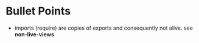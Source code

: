 # Bullet Points

* imports (require) are copies of exports and consequently not alive. see **non-live-views**
